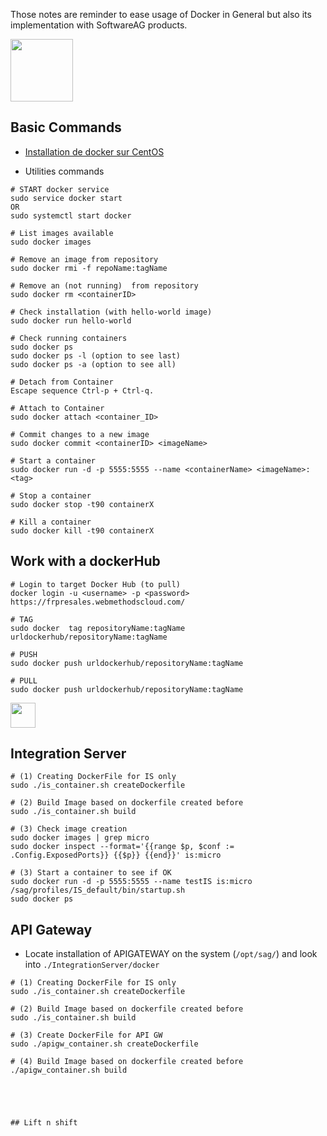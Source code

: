
Those notes are reminder to ease usage of Docker in General but also its implementation with SoftwareAG products.

<img src="https://www.docker.com/sites/default/files/mono_vertical_large.png" height="100px" />

## Basic Commands

* [Installation de docker sur CentOS](https://docs.docker.com/engine/installation/linux/docker-ce/centos/#install-docker-ce)

* Utilities commands

```shell
# START docker service
sudo service docker start
OR
sudo systemctl start docker

# List images available
sudo docker images

# Remove an image from repository
sudo docker rmi -f repoName:tagName

# Remove an (not running)  from repository
sudo docker rm <containerID>

# Check installation (with hello-world image)
sudo docker run hello-world

# Check running containers
sudo docker ps
sudo docker ps -l (option to see last)
sudo docker ps -a (option to see all)

# Detach from Container
Escape sequence Ctrl-p + Ctrl-q.

# Attach to Container
sudo docker attach <container_ID> 

# Commit changes to a new image
sudo docker commit <containerID> <imageName>

# Start a container
sudo docker run -d -p 5555:5555 --name <containerName> <imageName>:<tag>

# Stop a container
sudo docker stop -t90 containerX

# Kill a container
sudo docker kill -t90 containerX
```

## Work with a dockerHub

```shell
# Login to target Docker Hub (to pull)
docker login -u <username> -p <password> https://frpresales.webmethodscloud.com/

# TAG
sudo docker  tag repositoryName:tagName urldockerhub/repositoryName:tagName

# PUSH
sudo docker push urldockerhub/repositoryName:tagName

# PULL
sudo docker push urldockerhub/repositoryName:tagName
```

<img src="http://www.softwareag.com/corporate/images/logo_sag_150_28_tcm16-134073.jpg" height="40px" />

## Integration Server

```shell
# (1) Creating DockerFile for IS only
sudo ./is_container.sh createDockerfile

# (2) Build Image based on dockerfile created before
sudo ./is_container.sh build

# (3) Check image creation
sudo docker images | grep micro 
sudo docker inspect --format='{{range $p, $conf := .Config.ExposedPorts}} {{$p}} {{end}}' is:micro

# (3) Start a container to see if OK
sudo docker run -d -p 5555:5555 --name testIS is:micro /sag/profiles/IS_default/bin/startup.sh
sudo docker ps
```

## API Gateway

* Locate installation of APIGATEWAY on the system (`/opt/sag/`) and look into `./IntegrationServer/docker`
```shell
# (1) Creating DockerFile for IS only
sudo ./is_container.sh createDockerfile

# (2) Build Image based on dockerfile created before
sudo ./is_container.sh build

# (3) Create DockerFile for API GW
sudo ./apigw_container.sh createDockerfile

# (4) Build Image based on dockerfile created before
./apigw_container.sh build





## Lift n shift
